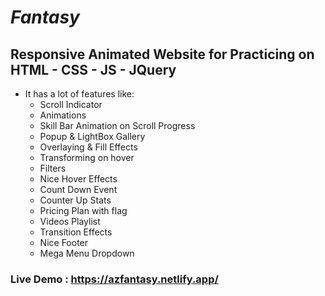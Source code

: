 # ***Fantasy***
## **Responsive Animated Website for Practicing on HTML - CSS - JS - JQuery**
- It has a lot of features like:
  - Scroll Indicator
  - Animations
  - Skill Bar Animation on Scroll Progress
  - Popup & LightBox Gallery
  - Overlaying & Fill Effects
  - Transforming on hover
  - Filters
  - Nice Hover Effects
  - Count Down Event
  - Counter Up Stats
  - Pricing Plan with flag
  - Videos Playlist
  - Transition Effects
  - Nice Footer
  - Mega Menu Dropdown
### Live Demo : https://azfantasy.netlify.app/
